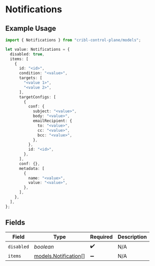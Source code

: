# Notifications

## Example Usage

```typescript
import { Notifications } from "cribl-control-plane/models";

let value: Notifications = {
  disabled: true,
  items: [
    {
      id: "<id>",
      condition: "<value>",
      targets: [
        "<value 1>",
        "<value 2>",
      ],
      targetConfigs: [
        {
          conf: {
            subject: "<value>",
            body: "<value>",
            emailRecipient: {
              to: "<value>",
              cc: "<value>",
              bcc: "<value>",
            },
          },
          id: "<id>",
        },
      ],
      conf: {},
      metadata: [
        {
          name: "<value>",
          value: "<value>",
        },
      ],
    },
  ],
};
```

## Fields

| Field                                              | Type                                               | Required                                           | Description                                        |
| -------------------------------------------------- | -------------------------------------------------- | -------------------------------------------------- | -------------------------------------------------- |
| `disabled`                                         | *boolean*                                          | :heavy_check_mark:                                 | N/A                                                |
| `items`                                            | [models.Notification](../models/notification.md)[] | :heavy_minus_sign:                                 | N/A                                                |